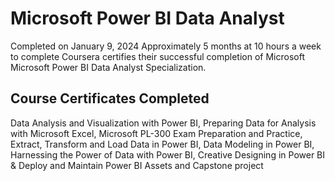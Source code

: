 # Microsoft Power BI Data Analyst
Completed on January 9, 2024
Approximately 5 months at 10 hours a week to complete
Coursera certifies their successful completion of Microsoft Microsoft Power BI Data Analyst Specialization.

## Course Certificates Completed
Data Analysis and Visualization with Power BI,
Preparing Data for Analysis with Microsoft Excel,
Microsoft PL-300 Exam Preparation and Practice,
Extract, Transform and Load Data in Power BI,
Data Modeling in Power BI,
Harnessing the Power of Data with Power BI,
Creative Designing in Power BI &
Deploy and Maintain Power BI Assets and Capstone project
